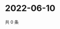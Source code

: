 # 2022-06-10

共 0 条

<!-- BEGIN WEIBO -->
<!-- 最后更新时间 Fri Jun 10 2022 22:14:30 GMT+0800 (China Standard Time) -->

<!-- END WEIBO -->
